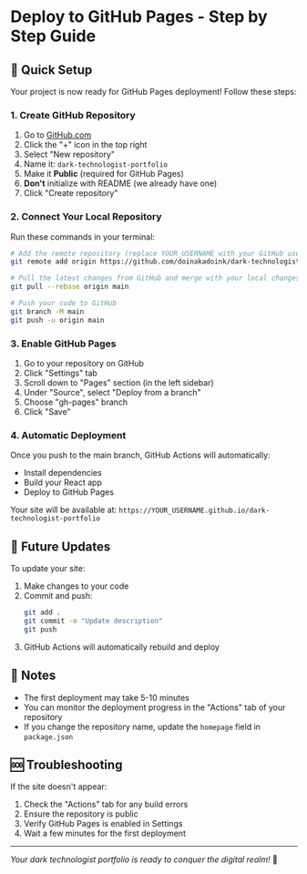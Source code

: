 # Deploy to GitHub Pages - Step by Step Guide

## 🚀 Quick Setup

Your project is now ready for GitHub Pages deployment! Follow these steps:

### 1. Create GitHub Repository

1. Go to [GitHub.com](https://github.com)
2. Click the "+" icon in the top right
3. Select "New repository"
4. Name it: `dark-technologist-portfolio`
5. Make it **Public** (required for GitHub Pages)
6. **Don't** initialize with README (we already have one)
7. Click "Create repository"

### 2. Connect Your Local Repository

Run these commands in your terminal:

```bash
# Add the remote repository (replace YOUR_USERNAME with your GitHub username)
git remote add origin https://github.com/doinakadoink/dark-technologist-portfolio.git

# Pull the latest changes from GitHub and merge with your local changes
git pull --rebase origin main

# Push your code to GitHub
git branch -M main
git push -u origin main
```

### 3. Enable GitHub Pages

1. Go to your repository on GitHub
2. Click "Settings" tab
3. Scroll down to "Pages" section (in the left sidebar)
4. Under "Source", select "Deploy from a branch"
5. Choose "gh-pages" branch
6. Click "Save"

### 4. Automatic Deployment

Once you push to the main branch, GitHub Actions will automatically:
- Install dependencies
- Build your React app
- Deploy to GitHub Pages

Your site will be available at: `https://YOUR_USERNAME.github.io/dark-technologist-portfolio`

## 🔄 Future Updates

To update your site:
1. Make changes to your code
2. Commit and push:
   ```bash
   git add .
   git commit -m "Update description"
   git push
   ```
3. GitHub Actions will automatically rebuild and deploy

## 📝 Notes

- The first deployment may take 5-10 minutes
- You can monitor the deployment progress in the "Actions" tab of your repository
- If you change the repository name, update the `homepage` field in `package.json`

## 🆘 Troubleshooting

If the site doesn't appear:
1. Check the "Actions" tab for any build errors
2. Ensure the repository is public
3. Verify GitHub Pages is enabled in Settings
4. Wait a few minutes for the first deployment

---

*Your dark technologist portfolio is ready to conquer the digital realm!* 🌟 
